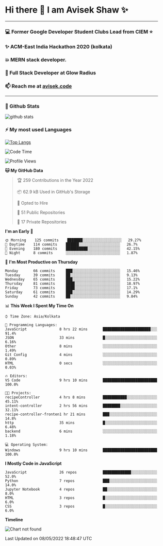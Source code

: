 # Hi there 👋 I am Avisek Shaw ✨

---
### :computer: Former Google Developer Student Clubs Lead from CIEM :star: 
###  ✨ ACM-East India Hackathon 2020 (kolkata)
###  :boom: MERN stack developer.
###  🔭 Full Stack Developer at Glow Radius
###  📫 Reach me at [avisek.code](https://avisekcode.netlify.app/)
---
### 🌱 Github Stats
![github stats](https://github-readme-stats.vercel.app/api?username=shawavisek35&count_private=true&show_icons=true&bg_color=315,48c6ef,6f86d6&title_color=ffffff&text_color=ffffff&icon_color=ee609c)
### ⚡ My most used Languages 
<!--![github stats](https://github-readme-stats.vercel.app/api?username=shawavisek35&show_icons=true&theme=radical)-->
[![Top Langs](https://github-readme-stats.vercel.app/api/top-langs/?username=shawavisek35&layout=compact)](https://github.com/shawavisek35)
<!--START_SECTION:waka-->
![Code Time](http://img.shields.io/badge/Code%20Time-0-blue)

![Profile Views](http://img.shields.io/badge/Profile%20Views-0-blue)

**🐱 My GitHub Data** 

> 🏆 259 Contributions in the Year 2022
 > 
> 📦 62.9 kB Used in GitHub's Storage 
 > 
> 💼 Opted to Hire
 > 
> 📜 51 Public Repositories 
 > 
> 🔑 17 Private Repositories  
 > 
**I'm an Early 🐤** 

```text
🌞 Morning    125 commits    ███████░░░░░░░░░░░░░░░░░░   29.27% 
🌆 Daytime    114 commits    ██████░░░░░░░░░░░░░░░░░░░   26.7% 
🌃 Evening    180 commits    ██████████░░░░░░░░░░░░░░░   42.15% 
🌙 Night      8 commits      ░░░░░░░░░░░░░░░░░░░░░░░░░   1.87%

```
📅 **I'm Most Productive on Thursday** 

```text
Monday       66 commits     ███░░░░░░░░░░░░░░░░░░░░░░   15.46% 
Tuesday      39 commits     ██░░░░░░░░░░░░░░░░░░░░░░░   9.13% 
Wednesday    65 commits     ███░░░░░░░░░░░░░░░░░░░░░░   15.22% 
Thursday     81 commits     ████░░░░░░░░░░░░░░░░░░░░░   18.97% 
Friday       73 commits     ████░░░░░░░░░░░░░░░░░░░░░   17.1% 
Saturday     61 commits     ███░░░░░░░░░░░░░░░░░░░░░░   14.29% 
Sunday       42 commits     ██░░░░░░░░░░░░░░░░░░░░░░░   9.84%

```


📊 **This Week I Spent My Time On** 

```text
⌚︎ Time Zone: Asia/Kolkata

💬 Programming Languages: 
JavaScript               8 hrs 22 mins       ██████████████████████░░░   91.4% 
JSON                     33 mins             █░░░░░░░░░░░░░░░░░░░░░░░░   6.16% 
Other                    8 mins              ░░░░░░░░░░░░░░░░░░░░░░░░░   1.49% 
Git Config               4 mins              ░░░░░░░░░░░░░░░░░░░░░░░░░   0.89% 
HTML                     0 secs              ░░░░░░░░░░░░░░░░░░░░░░░░░   0.03%

🔥 Editors: 
VS Code                  9 hrs 10 mins       █████████████████████████   100.0%

🐱‍💻 Projects: 
recipeController         4 hrs 8 mins        ███████████░░░░░░░░░░░░░░   45.11% 
intent-controller        2 hrs 56 mins       ████████░░░░░░░░░░░░░░░░░   32.11% 
recipe-controller-fronten1 hr 21 mins        ███░░░░░░░░░░░░░░░░░░░░░░   14.8% 
http                     35 mins             █░░░░░░░░░░░░░░░░░░░░░░░░   6.48% 
backend                  6 mins              ░░░░░░░░░░░░░░░░░░░░░░░░░   1.18%

💻 Operating System: 
Windows                  9 hrs 10 mins       █████████████████████████   100.0%

```

**I Mostly Code in JavaScript** 

```text
JavaScript               26 repos            █████████████░░░░░░░░░░░░   52.0% 
Python                   7 repos             ███░░░░░░░░░░░░░░░░░░░░░░   14.0% 
Jupyter Notebook         4 repos             ██░░░░░░░░░░░░░░░░░░░░░░░   8.0% 
HTML                     3 repos             █░░░░░░░░░░░░░░░░░░░░░░░░   6.0% 
CSS                      3 repos             █░░░░░░░░░░░░░░░░░░░░░░░░   6.0%

```


**Timeline**

![Chart not found](https://raw.githubusercontent.com/shawavisek35/shawavisek35/master/charts/bar_graph.png) 


 Last Updated on 08/05/2022 18:48:47 UTC
<!--END_SECTION:waka-->
